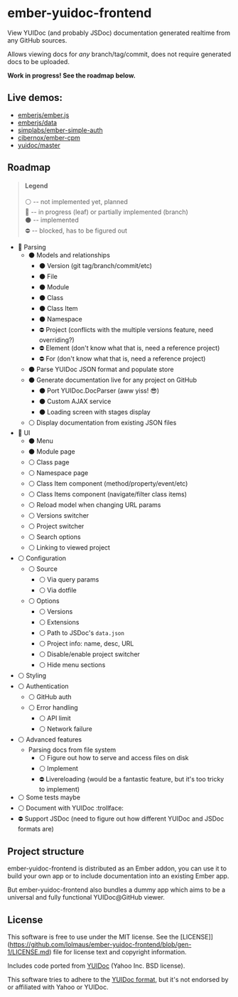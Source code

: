 # ember-yuidoc-frontend

View YUIDoc (and probably JSDoc) documentation generated realtime from any GitHub sources.

Allows viewing docs for *any* branch/tag/commit, does not require generated docs to be uploaded.

**Work in progress! See the roadmap below.**

## Live demos:

* [emberjs/ember.js](https://lolmaus.github.io/ember-yuidoc-frontend/#/emberjs/ember.js/master)
* [emberjs/data](https://lolmaus.github.io/ember-yuidoc-frontend/#/emberjs/data/master)
* [simplabs/ember-simple-auth](https://lolmaus.github.io/ember-yuidoc-frontend/#/simplabs/ember-simple-auth/master)
* [cibernox/ember-cpm](https://lolmaus.github.io/ember-yuidoc-frontend/#/cibernox/ember-cpm/master)
* [yuidoc/master](https://lolmaus.github.io/ember-yuidoc-frontend/#/yuidoc/master/master)


## Roadmap

> #### Legend
>
> :white_circle: -- not implemented yet, planned  
> :radio_button: -- in progress (leaf) or partially implemented (branch)  
> :black_circle: -- implemented   
> :no_entry:     -- blocked, has to be figured out  

* :radio_button: Parsing
  * :black_circle: Models and relationships
    * :black_circle: Version (git tag/branch/commit/etc)
    * :black_circle: File
    * :black_circle: Module
    * :black_circle: Class
    * :black_circle: Class Item
    * :black_circle: Namespace
    * :no_entry: Project (conflicts with the multiple versions feature, need overriding?)
    * :no_entry: Element (don't know what that is, need a reference project)
    * :no_entry: For     (don't know what that is, need a reference project)
  * :black_circle: Parse YUIDoc JSON format and populate store 
  * :black_circle: Generate documentation live for any project on GitHub
    * :black_circle: Port YUIDoc.DocParser (aww yiss! :sunglasses:)
    * :black_circle: Custom AJAX service
    * :black_circle: Loading screen with stages display
  * :white_circle: Display documentation from existing JSON files
* :radio_button: UI
  * :black_circle: Menu
  * :black_circle: Module page
  * :white_circle: Class page
  * :white_circle: Namespace page
  * :white_circle: Class Item component (method/property/event/etc)
  * :white_circle: Class Items component (navigate/filter class items)
  * :white_circle: Reload model when changing URL params
  * :white_circle: Versions switcher
  * :white_circle: Project switcher
  * :white_circle: Search options
  * :white_circle: Linking to viewed project
* :white_circle: Configuration
  * :white_circle: Source
    * :white_circle: Via query params
    * :white_circle: Via dotfile
  * :white_circle: Options
    * :white_circle: Versions
    * :white_circle: Extensions
    * :white_circle: Path to JSDoc's `data.json`
    * :white_circle: Project info: name, desc, URL
    * :white_circle: Disable/enable project switcher
    * :white_circle: Hide menu sections
* :white_circle: Styling
* :white_circle: Authentication
  * :white_circle: GitHub auth
  * :white_circle: Error handling
    * :white_circle: API limit
    * :white_circle: Network failure
* :white_circle: Advanced features
  * Parsing docs from file system
    * :white_circle: Figure out how to serve and access files on disk
    * :white_circle: Implement
    * :no_entry: Livereloading (would be a fantastic feature, but it's too tricky to implement)
* :white_circle: Some tests maybe
* :white_circle: Document with YUIDoc :trollface:
* :no_entry: Support JSDoc (need to figure out how different YUIDoc and JSDoc formats are)



## Project structure

ember-yuidoc-frontend is distributed as an Ember addon, you can use it to build your own app or to include documentation into an existing Ember app.

But ember-yuidoc-frontend also bundles a dummy app which aims to be a universal and fully functional YUIDoc@GitHub viewer.


## License

This software is free to use under the MIT license. See the [LICENSE]](https://github.com/lolmaus/ember-yuidoc-frontend/blob/gen-1/LICENSE.md) file for license text and copyright information.

Includes code ported from [YUIDoc](https://github.com/yui/yuidoc) (Yahoo Inc. BSD license).

This software tries to adhere to the [YUIDoc format](http://yui.github.io/yuidoc/syntax/index.html), but it's not endorsed by or affiliated with Yahoo or YUIDoc.
